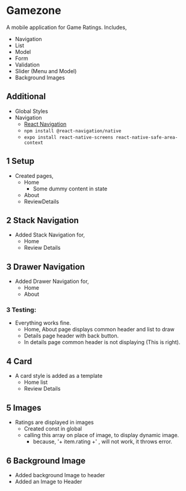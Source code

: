 # Gamezone

A mobile application for Game Ratings. Includes,

- Navigation
- List
- Model
- Form
- Validation
- Slider (Menu and Model)
- Background Images

## Additional

- Global Styles
- Navigation
  - [React Navigation](https://reactnavigation.org/)
  - `npm install @react-navigation/native`
  - `expo install react-native-screens react-native-safe-area-context`

## 1 Setup

- Created pages,
  - Home
    - Some dummy content in state
  - About
  - ReviewDetails

## 2 Stack Navigation

- Added Stack Navigation for,
  - Home
  - Review Details

## 3 Drawer Navigation

- Added Drawer Navigation for,
  - Home
  - About

### 3 Testing:

- Everything works fine.
  - Home, About page displays common header and list to draw
  - Details page header with back button.
  - In details page common header is not displaying (This is right).

## 4 Card

- A card style is added as a template
  - Home list
  - Review Details

## 5 Images

- Ratings are displayed in images
  - Created const in global
  - calling this array on place of image, to display dynamic image.
    - because, '+ item.rating +' , will not work, it throws error.

## 6 Background Image

- Added background Image to header
- Added an Image to Header
